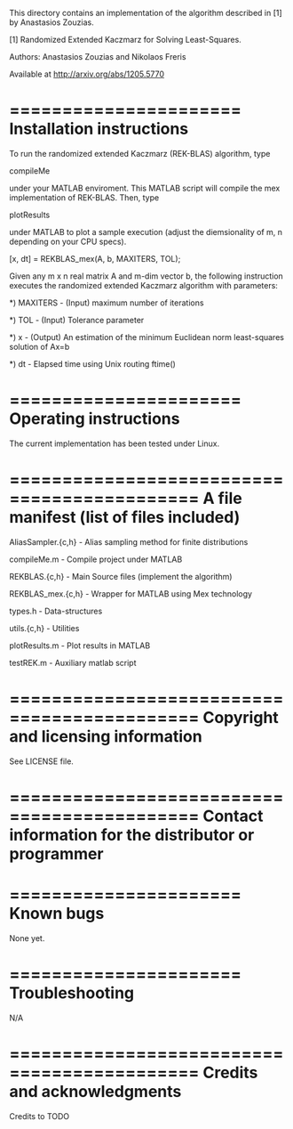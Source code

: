 This directory contains an implementation of the algorithm described in [1] by Anastasios Zouzias.

[1]
Randomized Extended Kaczmarz for Solving Least-Squares.

Authors: Anastasios Zouzias and Nikolaos Freris

Available at http://arxiv.org/abs/1205.5770


======================
Installation instructions
======================

To run the randomized extended Kaczmarz (REK-BLAS) algorithm, type

compileMe

under your MATLAB enviroment. This MATLAB script will compile the mex implementation of REK-BLAS. Then, type

plotResults

under MATLAB to plot a sample execution (adjust the diemsionality of m, n depending on your CPU specs).


[x, dt] = REKBLAS_mex(A, b, MAXITERS, TOL);

Given any m x n real matrix A and m-dim vector b, the following instruction executes the randomized extended Kaczmarz algorithm with parameters:

*) MAXITERS - (Input) maximum number of iterations

*) TOL      - (Input) Tolerance parameter

*) x        - (Output) An estimation of the minimum Euclidean norm least-squares solution of Ax=b

*) dt       - Elapsed time using Unix routing ftime()


======================
Operating instructions
======================

The current implementation has been tested under Linux.

============================================
A file manifest (list of files included)
============================================

AliasSampler.{c,h} - Alias sampling method for finite distributions

compileMe.m        - Compile project under MATLAB

REKBLAS.{c,h}      - Main Source files (implement the algorithm)

REKBLAS_mex.{c,h}  - Wrapper for MATLAB using Mex technology

types.h            - Data-structures

utils.{c,h}        - Utilities

plotResults.m      - Plot results in MATLAB

testREK.m          - Auxiliary matlab script

============================================
Copyright and licensing information
============================================

See LICENSE file.

============================================
Contact information for the distributor or programmer
============================================


======================
Known bugs
======================

None yet.

======================
Troubleshooting
======================
N/A

============================================
Credits and acknowledgments
============================================

Credits to TODO
